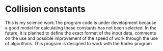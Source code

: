 # Collision constants
This is my science work.The program code is under development because a good model for calculating these constants has not been selected.
In the future, it is planned to define the exact format of the input data, comments on the use and possible improvement of the speed of work through the use of algorithms.
This program is designed to work with the Radex program
 
